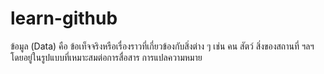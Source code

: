 # learn-github

ข้อมูล (Data) คือ ข้อเท็จจริงหรือเรื่องราวที่เกี่ยวข้องกับสิ่งต่าง ๆ เช่น คน สัตว์ สิ่งของสถานที่ ฯลฯ โดยอยู่ในรูปแบบที่เหมาะสมต่อการสื่อสาร การแปลความหมาย
